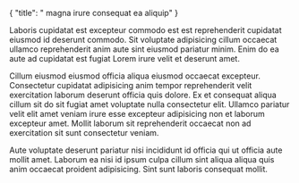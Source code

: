 {
  "title": " magna irure consequat ea aliquip"
}

Laboris cupidatat est excepteur commodo est est reprehenderit cupidatat eiusmod id deserunt commodo. Sit voluptate adipisicing cillum occaecat ullamco reprehenderit anim aute sint eiusmod pariatur minim. Enim do ea aute ad cupidatat est fugiat Lorem irure velit et deserunt amet.

Cillum eiusmod eiusmod officia aliqua eiusmod occaecat excepteur. Consectetur cupidatat adipisicing anim tempor reprehenderit velit exercitation laborum deserunt officia quis dolore. Ex et consequat aliqua cillum sit do sit fugiat amet voluptate nulla consectetur elit. Ullamco pariatur velit elit amet veniam irure esse excepteur adipisicing non et laborum excepteur amet. Mollit laborum sit reprehenderit occaecat non ad exercitation sit sunt consectetur veniam.

Aute voluptate deserunt pariatur nisi incididunt id officia qui ut officia aute mollit amet. Laborum ea nisi id ipsum culpa cillum sint aliqua aliqua quis anim occaecat proident adipisicing. Sint sunt laboris consequat mollit.